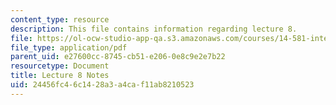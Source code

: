 ```yaml
---
content_type: resource
description: This file contains information regarding lecture 8.
file: https://ol-ocw-studio-app-qa.s3.amazonaws.com/courses/14-581-international-economics-i-spring-2013/24456fc46c1428a3a4caf11ab8210523_MIT14_581S13_classnotes8.pdf
file_type: application/pdf
parent_uid: e27600cc-8745-cb51-e206-0e8c9e2e7b22
resourcetype: Document
title: Lecture 8 Notes
uid: 24456fc4-6c14-28a3-a4ca-f11ab8210523
---
```

